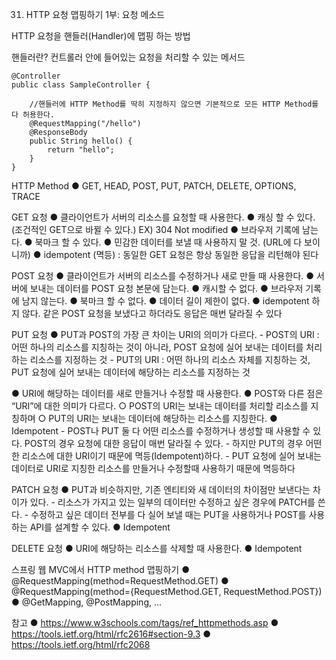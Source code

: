 31. HTTP 요청 맵핑하기 1부: 요청 메소드

HTTP 요청을 핸들러(Handler)에 맵핑 하는 방법

핸들러란? 컨트롤러 안에 들어있는 요청을 처리할 수 있는 메서드
```
@Controller
public class SampleController {

    //핸들러에 HTTP Method를 딱히 지정하지 않으면 기본적으로 모든 HTTP Method를 다 허용한다.
    @RequestMapping("/hello")
    @ResponseBody
    public String hello() {
        return "hello";
    }
}
```

 
HTTP Method
● GET, HEAD, POST, PUT, PATCH, DELETE, OPTIONS, TRACE


GET 요청
● 클라이언트가 서버의 리소스를 요청할 때 사용한다.
● 캐싱 할 수 있다. (조건적인 GET으로 바뀔 수 있다.) EX) 304 Not modified
● 브라우저 기록에 남는다.
● 북마크 할 수 있다.
● 민감한 데이터를 보낼 때 사용하지 말 것. (URL에 다 보이니까)
● idempotent (멱등) : 동일한 GET 요청은 항상 동일한 응답을 리턴해야 된다 

POST 요청
● 클라이언트가 서버의 리소스를 수정하거나 새로 만들 때 사용한다.
● 서버에 보내는 데이터를 POST 요청 본문에 담는다.
● 캐시할 수 없다.
● 브라우저 기록에 남지 않는다.
● 북마크 할 수 없다.
● 데이터 길이 제한이 없다.
● idempotent 하지 않다. 같은 POST 요청을 보냈다고 하더라도 응답은 매번 달라질 수 있다

PUT 요청
● PUT과 POST의 가장 큰 차이는 URI의 의미가 다르다.
    - POST의 URI : 어떤 하나의 리소스를 지칭하는 것이 아니라, POST 요청에 실어 보내는 데이터를 처리하는 리소스를 지정하는 것
    - PUT의 URI : 어떤 하나의 리소스 자체를 지칭하는  것, PUT 요청에 실어 보내는 데이터에 해당하는 리소스를 지정하는 것

● URI에 해당하는 데이터를 새로 만들거나 수정할 때 사용한다.
● POST와 다른 점은 “URI”에 대한 의미가 다르다.
    ○ POST의 URI는 보내는 데이터를 처리할 리소스를 지칭하며
    ○ PUT의 URI는 보내는 데이터에 해당하는 리소스를 지칭한다.
● Idempotent
    - POST나 PUT 둘 다 어떤 리소스를 수정하거나 생성할 때 사용할 수 있다. POST의 경우 요청에 대한 응답이 매번 달라질 수 있다.
    - 하지만 PUT의 경우 어떤 한 리소스에 대한 URI이기 때문에 멱등(Idempotent)하다.
    - PUT 요청에 실어 보내는 데이터로 URI로 지칭한 리소스를 만들거나 수정할때 사용하기 때문에 멱등하다

PATCH 요청
● PUT과 비슷하지만, 기존 엔티티와 새 데이터의 차이점만 보낸다는 차이가 있다.
    - 리소스가 가지고 있는 일부의 데이터만 수정하고 싶은 경우에 PATCH를 쓴다.
    - 수정하고 싶은 데이터 전부를 다 실어 보낼 때는 PUT을 사용하거나 POST를 사용하는 API를 설계할 수 있다. 
● Idempotent

DELETE 요청
● URI에 해당하는 리소스를 삭제할 때 사용한다.
● Idempotent

스프링 웹 MVC에서 HTTP method 맵핑하기
● @RequestMapping(method=RequestMethod.GET)
● @RequestMapping(method={RequestMethod.GET, RequestMethod.POST})
● @GetMapping, @PostMapping, ...

참고
● https://www.w3schools.com/tags/ref_httpmethods.asp
● https://tools.ietf.org/html/rfc2616#section-9.3
● https://tools.ietf.org/html/rfc2068